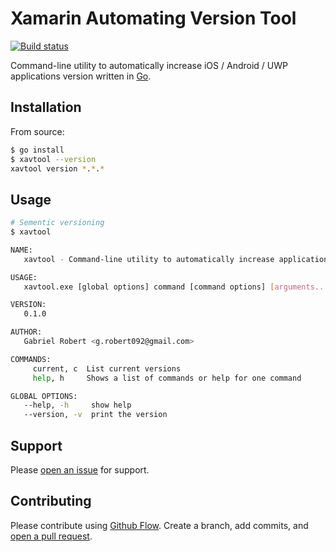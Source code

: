 # Xamarin Automating Version Tool

[![Build status](https://ci.appveyor.com/api/projects/status/6lfimg1j4pw9f807?svg=true)](https://ci.appveyor.com/project/grobert092/xavtool)

Command-line utility to automatically increase iOS / Android / UWP applications version written in [Go](https://golang.org/).

## Installation

From source:

```bash
$ go install
$ xavtool --version
xavtool version *.*.*
```

## Usage

```bash
# Sementic versioning
$ xavtool

NAME:
   xavtool - Command-line utility to automatically increase applications version

USAGE:
   xavtool.exe [global options] command [command options] [arguments...]

VERSION:
   0.1.0

AUTHOR:
   Gabriel Robert <g.robert092@gmail.com>

COMMANDS:
     current, c  List current versions
     help, h     Shows a list of commands or help for one command

GLOBAL OPTIONS:
   --help, -h     show help
   --version, -v  print the version
```

## Support

Please [open an issue](https://github.com/gabrielrobert/xavtool/issues/new) for support.

## Contributing

Please contribute using [Github Flow](https://guides.github.com/introduction/flow/). Create a branch, add commits, and [open a pull request](https://github.com/gabrielrobert/xavtool/compare).